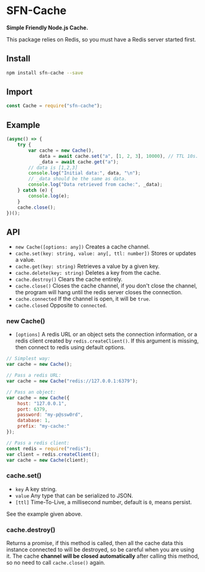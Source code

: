 # SFN-Cache

**Simple Friendly Node.js Cache.**

This package relies on Redis, so you must have a Redis server started first.

## Install

```sh
npm install sfn-cache --save
```

## Import

```javascript
const Cache = require("sfn-cache");
```

## Example

```javascript
(async() => {
    try {
        var cache = new Cache(),
            data = await cache.set("a", [1, 2, 3], 10000), // TTL 10s. 
            _data = await cache.get("a");
        // data is [1,2,3]
        console.log("Initial data:", data, "\n");
        // _data should be the same as data.
        console.log("Data retrieved from cache:", _data);
    } catch (e) {
        console.log(e);
    }
    cache.close();
})();
```

## API

- `new Cache([options: any])` Creates a cache channel.
- `cache.set(key: string, value: any[, ttl: number])` Stores or updates a 
    value.
- `cache.get(key: string)` Retrieves a value by a given key.
- `cache.delete(key: string)` Deletes a key from the cache.
- `cache.destroy()` Clears the cache entirely.
- `cache.close()` Closes the cache channel, if you don't close the channel, 
    the program will hang until the redis server closes the connection.
- `cache.connected` If the channel is open, it will be `true`.
- `cache.closed` Opposite to `connected`.

### new Cache()

- `[options]` A redis URL or an object sets the connection information, or a 
    redis client created by `redis.createClient()`. If this argument is 
    missing, then connect to redis using default options.

```javascript
// Simplest way:
var cache = new Cache();

// Pass a redis URL:
var cache = new Cache("redis://127.0.0.1:6379");

// Pass an object:
var cache = new Cache({
    host: "127.0.0.1",
    port: 6379,
    password: "my-p@ssw0rd",
    database: 1,
    prefix: "my-cache:"
});

// Pass a redis client:
const redis = require("redis");
var client = redis.createClient();
var cache = new Cache(client);
```

### cache.set()

- `key` A key string.
- `value` Any type that can be serialized to JSON.
- `[ttl]` Time-To-Live, a millisecond number, default is `0`, means persist.

See the example given above.

### cache.destroy()

Returns a promise, if this method is called, then all the cache data this 
instance connected to will be destroyed, so be careful when you are using it.
The cache **channel will be closed automatically** after calling this method, 
so no need to call `cache.close()` again.